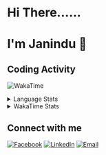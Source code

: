 # Hi There......
# I'm Janindu 👋
## Coding Activity

![WakaTime](https://wakatime.com/share/@Janidu/34ba465d-7cad-42cd-bc8a-ab71f290b496.svg?theme=transparent)


<details>
  <summary>Language Stats</summary>
  
  <br> <!-- This adds some space -->

  <img alt="top langs" width="47%" src="https://github-readme-stats.vercel.app/api/top-langs/?username=JaniGamage&layout=compact&theme=transparent&show_icons=true"/>

</details>

<details>
  <summary>WakaTime Stats</summary>
  
  <br> <!-- This adds some space -->

  <img alt="wakatime stat" align="center" width="49%" src="https://github-readme-stats.vercel.app/api/wakatime?username=Janidu&&layout=donut&theme=transparent&show_icons=true"/>

</details>

## Connect with me

[![Facebook](https://img.shields.io/badge/Facebook-1877F2?style=for-the-badge&logo=facebook&logoColor=white)](https://www.facebook.com/janidu.isurugamage?mibextid=ZbWKwL)
[![LinkedIn](https://img.shields.io/badge/LinkedIn-0077B5?style=for-the-badge&logo=linkedin&logoColor=white)](https://www.linkedin.com/in/janidu-isuru-b7b380218/)
[![Email](https://img.shields.io/badge/Email-D14836?style=for-the-badge&logo=gmail&logoColor=white)](mailto:janiduisuru98@gmail.com)
